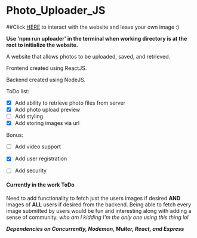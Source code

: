 # Photo_Uploader_JS

##Click [HERE](image-time-capsule.herokuapp.com) to interact with the website and leave your own image :)

**Use 'npm run uploader' in the terminal when working directory is at the root to initialize the website.**

A website that allows photos to be uploaded, saved, and retrieved.

Frontend created using ReactJS.

Backend created using NodeJS. 

ToDo list:
- [x] Add ability to retrieve photo files from server
- [x] Add photo upload preview
- [ ] Add styling
- [x] Add storing images via url

Bonus:
- [ ] Add video support
- [x] Add user registration
- [ ] Add security


#### Currently in the work ToDo 
Need to add functionality to fetch just the users images if desired **AND** images of **ALL** users if desired from the backend. Being able to fetch every image submitted by users would be fun and interesting along with adding a sense of community. *who am I kidding I'm the only one using this thing lol* 

***Dependencies on Concurrently, Nodemon, Multer, React, and Express***
